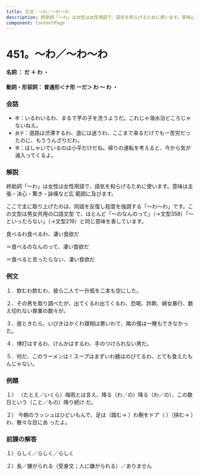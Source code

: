 ```yaml
---
title: 文法：～わ／～わ～わ
description: 終助詞「～わ」は女性は女性用語で、語気を和らげるために使います。意味は主張・決心・驚き・詠嘆など広 範囲に及びます。
component: ContentPage
---
```



# 451。～わ／～わ～わ
#### 名詞 ： だ ＋ わ ・
#### 動詞・形容詞： 普通形＜ナ形 ーだ＞ わ ～ わ ・
### 会話
- `李`：いるわいるわ、まるで芋の子を洗うようだ。これじゃ海水浴どころじゃないねえ。
- `良子`：道路は渋滞するわ、道には迷うわ、ここまで来るだけでも一苦労だったのに、もううんざりだわ。
- `李`：はしゃいでいるのは小平だけだね。帰りの運転を考えると、今から気が滅入ってくるよ。
### 解説
終助詞「～わ」は女性は女性用語で、語気を和らげるために使います。意味は主張・決心・驚き・詠嘆など広 範囲に及びます。

ここで主に取り上げたのは、同語を反復し程度を強調する「～わ～わ」です。この文型は男女共用の口語文型 で、ほとんど「～のなんのって」（→文型358）「～といったらない」（→文型219）と同じ意味を表しています。

食べるわ食べるわ、凄い食欲だ

＝食べるのなんのって、凄い食欲だ

＝食べると言ったらない、凄い食欲だ
### 例文
１．飲むわ飲むわ、彼ら二人で一升瓶を二本も空にした。

２．その男を取り調べたが、出てくるわ出てくるわ、恐喝、詐欺、婦女暴行、数え切れない罪業の数々が。

３．彼ときたら、いびきはかくわ寝相は悪いわで、隣の僕は一睡もできなかった。

４．博打はするわ、けんかはするわ、手のつけられない男だ。

５．何だ、このラーメンは！スープはまずいわ麺はのびてるわ、とても食えたもんじゃない。
### 例題
１） （たとえ／いくら）梅雨とは言え、降る（わ／の）降る（わ／の）、この数日という（こと／もの）降り続け だ。

２） 今朝のラッシュはひどいもんで、足は（踏む→ ）わ鞄をドア（ ）（挟む→ ）わ、散々な目にあ ったよ。
### 前課の解答
１）らしく／らしく／らしく

２）長／嫌がられる（受身文；人に嫌がられる）／ありません
